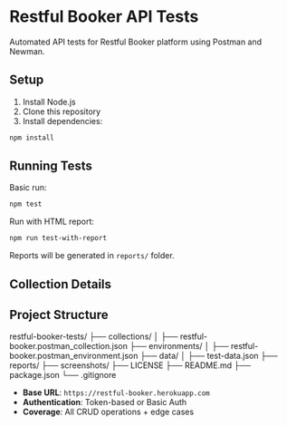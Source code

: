 # Restful Booker API Tests

Automated API tests for Restful Booker platform using Postman and Newman.

## Setup

1. Install Node.js
2. Clone this repository
3. Install dependencies:

```bash
npm install
```

## Running Tests

Basic run:
```bash
npm test
```

Run with HTML report:
```bash
npm run test-with-report
```

Reports will be generated in `reports/` folder.

## Collection Details

## Project Structure
restful-booker-tests/
├── collections/
│   ├── restful-booker.postman_collection.json
├── environments/
│   ├── restful-booker.postman_environment.json
├── data/
│   ├── test-data.json
├── reports/
├── screenshots/
├── LICENSE
├── README.md
├── package.json
└── .gitignore

- **Base URL**: `https://restful-booker.herokuapp.com`
- **Authentication**: Token-based or Basic Auth
- **Coverage**: All CRUD operations + edge cases